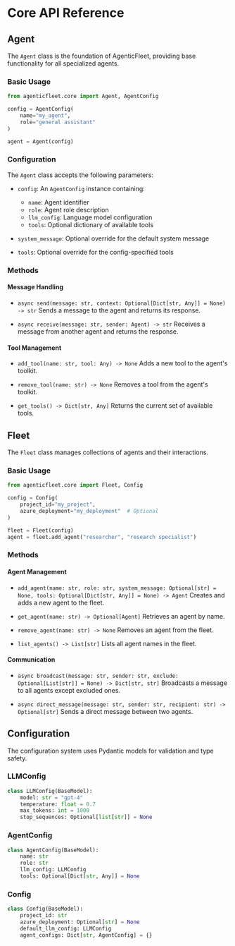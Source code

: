 # Core API Reference

## Agent

The `Agent` class is the foundation of AgenticFleet, providing base functionality for all specialized agents.

### Basic Usage

```python
from agenticfleet.core import Agent, AgentConfig

config = AgentConfig(
    name="my_agent",
    role="general assistant"
)

agent = Agent(config)
```

### Configuration

The `Agent` class accepts the following parameters:

- `config`: An `AgentConfig` instance containing:
  - `name`: Agent identifier
  - `role`: Agent role description
  - `llm_config`: Language model configuration
  - `tools`: Optional dictionary of available tools

- `system_message`: Optional override for the default system message
- `tools`: Optional override for the config-specified tools

### Methods

#### Message Handling

- `async send(message: str, context: Optional[Dict[str, Any]] = None) -> str`
  Sends a message to the agent and returns its response.

- `async receive(message: str, sender: Agent) -> str`
  Receives a message from another agent and returns the response.

#### Tool Management

- `add_tool(name: str, tool: Any) -> None`
  Adds a new tool to the agent's toolkit.

- `remove_tool(name: str) -> None`
  Removes a tool from the agent's toolkit.

- `get_tools() -> Dict[str, Any]`
  Returns the current set of available tools.

## Fleet

The `Fleet` class manages collections of agents and their interactions.

### Basic Usage

```python
from agenticfleet.core import Fleet, Config

config = Config(
    project_id="my_project",
    azure_deployment="my_deployment"  # Optional
)

fleet = Fleet(config)
agent = fleet.add_agent("researcher", "research specialist")
```

### Methods

#### Agent Management

- `add_agent(name: str, role: str, system_message: Optional[str] = None, tools: Optional[Dict[str, Any]] = None) -> Agent`
  Creates and adds a new agent to the fleet.

- `get_agent(name: str) -> Optional[Agent]`
  Retrieves an agent by name.

- `remove_agent(name: str) -> None`
  Removes an agent from the fleet.

- `list_agents() -> List[str]`
  Lists all agent names in the fleet.

#### Communication

- `async broadcast(message: str, sender: str, exclude: Optional[List[str]] = None) -> Dict[str, str]`
  Broadcasts a message to all agents except excluded ones.

- `async direct_message(message: str, sender: str, recipient: str) -> Optional[str]`
  Sends a direct message between two agents.

## Configuration

The configuration system uses Pydantic models for validation and type safety.

### LLMConfig

```python
class LLMConfig(BaseModel):
    model: str = "gpt-4"
    temperature: float = 0.7
    max_tokens: int = 1000
    stop_sequences: Optional[list[str]] = None
```

### AgentConfig

```python
class AgentConfig(BaseModel):
    name: str
    role: str
    llm_config: LLMConfig
    tools: Optional[Dict[str, Any]] = None
```

### Config

```python
class Config(BaseModel):
    project_id: str
    azure_deployment: Optional[str] = None
    default_llm_config: LLMConfig
    agent_configs: Dict[str, AgentConfig] = {}
``` 
